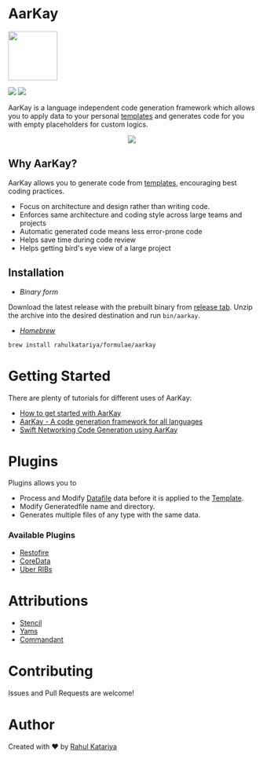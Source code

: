 # AarKay

<img src="https://raw.githubusercontent.com/RahulKatariya/AarKay/master/.github/logo.png" width="100">

[<img src="https://img.shields.io/badge/language-Swift-orange.svg?longCache=true&style=flat-square">](https://github.com/Apple/Swift) [<img src="https://rahulkatariya.herokuapp.com/badge.svg?longCache=true&style=flat-square">](https://rahulkatariya.herokuapp.com)

AarKay is a language independent code generation framework which allows you to apply data to your personal [templates](https://github.com/RahulKatariya/AarKay/blob/master/guides/Templatefile.md) and generates code for you with empty placeholders for custom logics.

<p align="center"><img src="https://raw.githubusercontent.com/RahulKatariya/AarKay/master/.github/1.png"></p>

## Why AarKay?

AarKay allows you to generate code from [templates](https://github.com/RahulKatariya/AarKay/blob/master/guides/Templatefile.md), encouraging best coding practices.

- Focus on architecture and design rather than writing code.
- Enforces same architecture and coding style across large teams and projects
- Automatic generated code means less error-prone code
- Helps save time during code review
- Helps getting bird's eye view of a large project

## Installation

- _Binary form_

Download the latest release with the prebuilt binary from [release tab](https://github.com/RahulKatariya/AarKay/releases/latest). Unzip the archive into the desired destination and run `bin/aarkay`.

- _[Homebrew](https://brew.sh)_

`brew install rahulkatariya/formulae/aarkay`

# Getting Started

There are plenty of tutorials for different uses of AarKay:

- [How to get started with AarKay](https://aarkay.gitbook.io/docs/)
- [AarKay - A code generation framework for all languages](https://medium.com/rahulkatariya/aarkay-a-code-generator-for-all-developers-65f3803db704)
- [Swift Networking Code Generation using AarKay](https://medium.com/rahulkatariya/generating-swift-network-code-using-aarkay-64ad6d49d337)

# Plugins

Plugins allows you to

- Process and Modify [Datafile](https://github.com/RahulKatariya/AarKay/blob/master/guides/Datafile.md) data before it is applied to the [Template](https://github.com/RahulKatariya/AarKay/blob/master/guides/Templatefile.md).
- Modify Generatedfile name and directory.
- Generates multiple files of any type with the same data.

### Available Plugins

- [Restofire](https://github.com/Restofire/aarkay-plugin-restofire)
- [CoreData](https://github.com/RahulKatariya/aarkay-plugin-coredata)
- [Uber RIBs](https://github.com/RahulKatariya/aarkay-plugin-uberribs)

# Attributions

- [Stencil](https://github.com/stencilproject/Stencil)
- [Yams](https://github.com/jpsim/Yams)
- [Commandant](https://github.com/Carthage/Commandant.git)

# Contributing

Issues and Pull Requests are welcome!

# Author

Created with ❤️ by [Rahul Katariya](https://twitter.com/rahulkatariya91)
